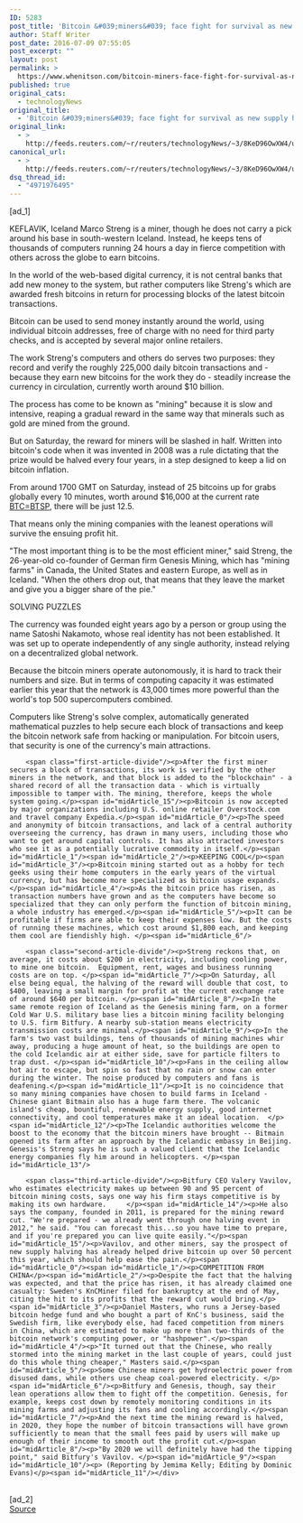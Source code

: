 ```yaml
---
ID: 5283
post_title: 'Bitcoin &#039;miners&#039; face fight for survival as new supply halves'
author: Staff Writer
post_date: 2016-07-09 07:55:05
post_excerpt: ""
layout: post
permalink: >
  https://www.whenitson.com/bitcoin-miners-face-fight-for-survival-as-new-supply-halves/
published: true
original_cats:
  - technologyNews
original_title:
  - 'Bitcoin &#039;miners&#039; face fight for survival as new supply halves'
original_link:
  - >
    http://feeds.reuters.com/~r/reuters/technologyNews/~3/8KeD96OwXW4/us-markets-bitcoin-mining-idUSKCN0ZO2CW
canonical_url:
  - >
    http://feeds.reuters.com/~r/reuters/technologyNews/~3/8KeD96OwXW4/us-markets-bitcoin-mining-idUSKCN0ZO2CW
dsq_thread_id:
  - "4971976495"
---
```

 [ad_1]
<br><div id="articleText">
<span id="midArticle_start"/>

<span id="midArticle_0"/><span class="focusParagraph" readability="7"><p><span class="articleLocation">KEFLAVIK, Iceland</span> Marco Streng is a miner, though he does not carry a pick around his base in south-western Iceland. Instead, he keeps tens of thousands of computers running 24 hours a day in fierce competition with others across the globe to earn bitcoins.</p></span><span id="midArticle_1"/><p>In the world of the web-based digital currency, it is not central banks that add new money to the system, but rather computers like Streng's which are awarded fresh bitcoins in return for processing blocks of the latest bitcoin transactions.</p><span id="midArticle_2"/><p>Bitcoin can be used to send money instantly around the world, using individual bitcoin addresses, free of charge with no need for third party checks, and is accepted by several major online retailers.</p><span id="midArticle_3"/><p>The work Streng's computers and others do serves two purposes: they record and verify the roughly 225,000 daily bitcoin transactions and - because they earn new bitcoins for the work they do - steadily increase the currency in circulation, currently worth around $10 billion.</p><span id="midArticle_4"/><p>The process has come to be known as "mining" because it is slow and intensive, reaping a gradual reward in the same way that minerals such as gold are mined from the ground.</p><span id="midArticle_5"/><p>But on Saturday, the reward for miners will be slashed in half. Written into bitcoin's code when it was invented in 2008 was a rule dictating that the prize would be halved every four years, in a step designed to keep a lid on bitcoin inflation.</p><span id="midArticle_6"/><p>From around 1700 GMT on Saturday, instead of 25 bitcoins up for grabs globally every 10 minutes, worth around $16,000 at the current rate <a href="http://www.reuters.com/finance/currencies/quote?srcCurr=BTC&amp;destCurr=USD">BTC=BTSP</a>, there will be just 12.5.</p><span id="midArticle_7"/><p>That means only the mining companies with the leanest operations will survive the ensuing profit hit.  </p><span id="midArticle_8"/><p>"The most important thing is to be the most efficient miner," said Streng, the 26-year-old co-founder of German firm Genesis Mining, which has "mining farms" in Canada, the United States and eastern Europe, as well as in Iceland. "When the others drop out, that means that they leave the market and give you a bigger share of the pie." </p><span id="midArticle_9"/><span id="midArticle_10"/><p>SOLVING PUZZLES</p><span id="midArticle_11"/><p>The currency was founded eight years ago by a person or group using the name Satoshi Nakamoto, whose real identity has not been established. It was set up to operate independently of any single authority, instead relying on a decentralized global network.</p><span id="midArticle_12"/><p>Because the bitcoin miners operate autonomously, it is hard to track their numbers and size. But in terms of computing capacity it was estimated earlier this year that the network is 43,000 times more powerful than the world's top 500 supercomputers combined.</p><span id="midArticle_13"/><p>Computers like Streng's solve complex, automatically generated mathematical puzzles to help secure each block of transactions and keep the bitcoin network safe from hacking or manipulation. For bitcoin users, that security is one of the currency's main attractions.</p><span id="midArticle_14"/>
        
        <span class="first-article-divide"/><p>After the first miner secures a block of transactions, its work is verified by the other miners in the network, and that block is added to the "blockchain" - a shared record of all the transaction data - which is virtually impossible to tamper with. The mining, therefore, keeps the whole system going.</p><span id="midArticle_15"/><p>Bitcoin is now accepted by major organizations including U.S. online retailer Overstock.com and travel company Expedia.</p><span id="midArticle_0"/><p>The speed and anonymity of bitcoin transactions, and lack of a central authority overseeing the currency, has drawn in many users, including those who want to get around capital controls. It has also attracted investors who see it as a potentially lucrative commodity in itself.</p><span id="midArticle_1"/><span id="midArticle_2"/><p>KEEPING COOL</p><span id="midArticle_3"/><p>Bitcoin mining started out as a hobby for tech geeks using their home computers in the early years of the virtual currency, but has become more specialized as bitcoin usage expands. </p><span id="midArticle_4"/><p>As the bitcoin price has risen, as transaction numbers have grown and as the computers have become so specialized that they can only perform the function of bitcoin mining, a whole industry has emerged.</p><span id="midArticle_5"/><p>It can be profitable if firms are able to keep their expenses low. But the costs of running these machines, which cost around $1,800 each, and keeping them cool are fiendishly high. </p><span id="midArticle_6"/>
        
        <span class="second-article-divide"/><p>Streng reckons that, on average, it costs about $200 in electricity, including cooling power, to mine one bitcoin.  Equipment, rent, wages and business running costs are on top. </p><span id="midArticle_7"/><p>On Saturday, all else being equal, the halving of the reward will double that cost, to $400, leaving a small margin for profit at the current exchange rate of around $640 per bitcoin. </p><span id="midArticle_8"/><p>In the same remote region of Iceland as the Genesis mining farm, on a former Cold War U.S. military base lies a bitcoin mining facility belonging to U.S. firm Bitfury. A nearby sub-station means electricity transmission costs are minimal.</p><span id="midArticle_9"/><p>In the farm's two vast buildings, tens of thousands of mining machines whir away, producing a huge amount of heat, so the buildings are open to the cold Icelandic air at either side, save for particle filters to trap dust. </p><span id="midArticle_10"/><p>Fans in the ceiling allow hot air to escape, but spin so fast that no rain or snow can enter during the winter. The noise produced by computers and fans is deafening.</p><span id="midArticle_11"/><p>It is no coincidence that so many mining companies have chosen to build farms in Iceland - Chinese giant Bitmain also has a huge farm there. The volcanic island's cheap, bountiful, renewable energy supply, good internet connectivity, and cool temperatures make it an ideal location.  </p><span id="midArticle_12"/><p>The Icelandic authorities welcome the boost to the economy that the bitcoin miners have brought -- Bitmain opened its farm after an approach by the Icelandic embassy in Beijing. Genesis's Streng says he is such a valued client that the Icelandic energy companies fly him around in helicopters. </p><span id="midArticle_13"/>
        
        <span class="third-article-divide"/><p>Bitfury CEO Valery Vavilov, who estimates electricity makes up between 90 and 95 percent of bitcoin mining costs, says one way his firm stays competitive is by making its own hardware.     </p><span id="midArticle_14"/><p>He also says the company, founded in 2011, is prepared for the mining reward cut. "We're prepared - we already went through one halving event in 2012," he said. "You can forecast this...so you have time to prepare, and if you're prepared you can live quite easily."</p><span id="midArticle_15"/><p>Vavilov, and other miners, say the prospect of new supply halving has already helped drive bitcoin up over 50 percent this year, which should help ease the pain.</p><span id="midArticle_0"/><span id="midArticle_1"/><p>COMPETITION FROM CHINA</p><span id="midArticle_2"/><p>Despite the fact that the halving was expected, and that the price has risen, it has already claimed one casualty: Sweden's KnCMiner filed for bankruptcy at the end of May, citing the hit to its profits that the reward cut would bring.</p><span id="midArticle_3"/><p>Daniel Masters, who runs a Jersey-based bitcoin hedge fund and who bought a part of KnC's business, said the Swedish firm, like everybody else, had faced competition from miners in China, which are estimated to make up more than two-thirds of the bitcoin network's computing power, or "hashpower".</p><span id="midArticle_4"/><p>"It turned out that the Chinese, who really stormed into the mining market in the last couple of years, could just do this whole thing cheaper," Masters said.</p><span id="midArticle_5"/><p>Some Chinese miners get hydroelectric power from disused dams, while others use cheap coal-powered electricity. </p><span id="midArticle_6"/><p>Bitfury and Genesis, though, say their lean operations allow them to fight off the competition. Genesis, for example, keeps cost down by remotely monitoring conditions in its mining farms and adjusting its fans and cooling accordingly.</p><span id="midArticle_7"/><p>And the next time the mining reward is halved, in 2020, they hope the number of bitcoin transactions will have grown sufficiently to mean that the small fees paid by users will make up enough of their income to smooth out the profit cut.</p><span id="midArticle_8"/><p>"By 2020 we will definitely have had the tipping point," said Bitfury's Vavilov. </p><span id="midArticle_9"/><span id="midArticle_10"/><p> (Reporting by Jemima Kelly; Editing by Dominic Evans)</p><span id="midArticle_11"/></div>
<br>[ad_2]
<br><a href="http://feeds.reuters.com/~r/reuters/technologyNews/~3/8KeD96OwXW4/us-markets-bitcoin-mining-idUSKCN0ZO2CW">Source </a>